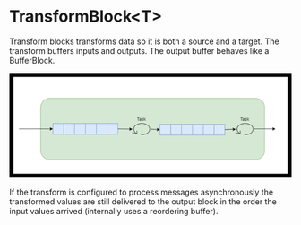 # TransformBlock\<T>
Transform blocks transforms data so it is both a source and a target. The transform buffers inputs and outputs. The output buffer behaves like a BufferBlock. 

![TransformBlock](./docs/transformblock.png)

If the transform is configured to process messages asynchronously the transformed values are still delivered to the output block in the order the input values arrived (internally uses a reordering buffer). 